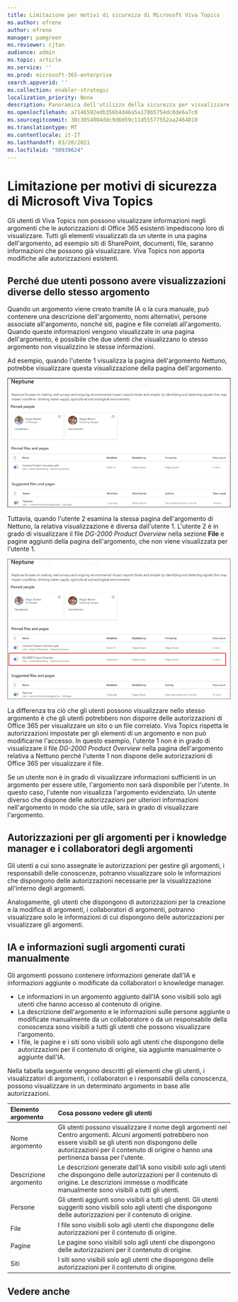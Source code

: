 ```yaml
---
title: Limitazione per motivi di sicurezza di Microsoft Viva Topics
ms.author: efrene
author: efrene
manager: pamgreen
ms.reviewer: cjtan
audience: admin
ms.topic: article
ms.service: ''
ms.prod: microsoft-365-enterprise
search.appverid: ''
ms.collection: enabler-strategic
localization_priority: None
description: Panoramica dell'utilizzo della sicurezza per visualizzare gli argomenti.
ms.openlocfilehash: a7146592edb356b4d46a5a178b5754dc0de6a7c0
ms.sourcegitcommit: 30c3054004ddc9d6059c11d55577552aa2464810
ms.translationtype: MT
ms.contentlocale: it-IT
ms.lasthandoff: 03/20/2021
ms.locfileid: "50939624"
---
```

# <a name="microsoft-viva-topics-security-trimming"></a>Limitazione per motivi di sicurezza di Microsoft Viva Topics 

Gli utenti di Viva Topics non possono visualizzare informazioni negli argomenti che le autorizzazioni di Office 365 esistenti impediscono loro di visualizzare. Tutti gli elementi visualizzati da un utente in una pagina dell'argomento, ad esempio siti di SharePoint, documenti, file, saranno informazioni che possono già visualizzare. Viva Topics non apporta modifiche alle autorizzazioni esistenti.

## <a name="why-two-users-may-have-different-views-of-the-same-topic"></a>Perché due utenti possono avere visualizzazioni diverse dello stesso argomento

Quando un argomento viene creato tramite IA o la cura manuale, può contenere una descrizione dell'argomento, nomi alternativi, persone associate all'argomento, nonché siti, pagine e file correlati all'argomento. Quando queste informazioni vengono visualizzate in una pagina dell'argomento, è possibile che due utenti che visualizzano lo stesso argomento non visualizzino le stesse informazioni.
  
Ad esempio, quando l'utente 1 visualizza la pagina dell'argomento Nettuno, potrebbe visualizzare questa visualizzazione della pagina dell'argomento.

![Argomento Nettuno per l'utente 1](../media/knowledge-management/user2-topic-view.png) </br> 

Tuttavia, quando l'utente 2 esamina la stessa pagina dell'argomento di Nettuno, la relativa visualizzazione è diversa dall'utente 1.  L'utente 2 è in grado di visualizzare il file *DG-2000 Product Overview* nella sezione **File** e pagine aggiunti della pagina dell'argomento, che non viene visualizzata per l'utente 1. 

![Argomento Nettuno per l'utente 2](../media/knowledge-management/user1-topic-view.png) </br> 

La differenza tra ciò che gli utenti possono visualizzare nello stesso argomento è che gli utenti potrebbero non disporre delle autorizzazioni di Office 365 per visualizzare un sito o un file correlato.  Viva Topics rispetta le autorizzazioni impostate per gli elementi di un argomento e non può modificarne l'accesso. In questo esempio, l'utente 1 non è in grado di visualizzare il file *DG-2000 Product Overview* nella pagina dell'argomento relativa a Nettuno perché l'utente 1 non dispone delle autorizzazioni di Office 365 per visualizzare il file.

Se un utente non è in grado di visualizzare informazioni sufficienti in un argomento per essere utile, l'argomento non sarà disponibile per l'utente. In questo caso, l'utente non visualizza l'argomento evidenziato. Un utente diverso che dispone delle autorizzazioni per ulteriori informazioni nell'argomento in modo che sia utile, sarà in grado di visualizzare l'argomento.


## <a name="topic-permissions-for-knowledge-managers-and-topic-contributors"></a>Autorizzazioni per gli argomenti per i knowledge manager e i collaboratori degli argomenti

Gli utenti a cui sono assegnate le autorizzazioni per gestire gli argomenti, i responsabili delle conoscenze, potranno visualizzare solo le informazioni che dispongono delle autorizzazioni necessarie per la visualizzazione all'interno degli argomenti.

Analogamente, gli utenti che dispongono di autorizzazioni per la creazione e la modifica di argomenti, i collaboratori di argomenti, potranno visualizzare solo le informazioni di cui dispongono delle autorizzazioni per visualizzare gli argomenti. 


## <a name="ai-versus-manually-curated-topic-information"></a>IA e informazioni sugli argomenti curati manualmente

Gli argomenti possono contenere informazioni generate dall'IA e informazioni aggiunte o modificate da collaboratori o knowledge manager.

 - Le informazioni in un argomento aggiunto dall'IA sono visibili solo agli utenti che hanno accesso al contenuto di origine.
 - La descrizione dell'argomento e le informazioni sulle persone aggiunte o modificate manualmente da un collaboratore o da un responsabile della conoscenza sono visibili a tutti gli utenti che possono visualizzare l'argomento.
 - I file, le pagine e i siti sono visibili solo agli utenti che dispongono delle autorizzazioni per il contenuto di origine, sia aggiunte manualmente o aggiunte dall'IA.

Nella tabella seguente vengono descritti gli elementi che gli utenti, i visualizzatori di argomenti, i collaboratori e i responsabili della conoscenza, possono visualizzare in un determinato argomento in base alle autorizzazioni.

|Elemento argomento|Cosa possono vedere gli utenti|
|:---------|:------------------|
|Nome argomento|Gli utenti possono visualizzare il nome degli argomenti nel Centro argomenti. Alcuni argomenti potrebbero non essere visibili se gli utenti non dispongono delle autorizzazioni per il contenuto di origine o hanno una pertinenza bassa per l'utente.|
|Descrizione argomento|Le descrizioni generate dall'IA sono visibili solo agli utenti che dispongono delle autorizzazioni per il contenuto di origine. Le descrizioni immesse o modificate manualmente sono visibili a tutti gli utenti.|
|Persone|Gli utenti aggiunti sono visibili a tutti gli utenti. Gli utenti suggeriti sono visibili solo agli utenti che dispongono delle autorizzazioni per il contenuto di origine.|
|File|I file sono visibili solo agli utenti che dispongono delle autorizzazioni per il contenuto di origine.|
|Pagine|Le pagine sono visibili solo agli utenti che dispongono delle autorizzazioni per il contenuto di origine.|
|Siti|I siti sono visibili solo agli utenti che dispongono delle autorizzazioni per il contenuto di origine.|




## <a name="see-also"></a>Vedere anche


